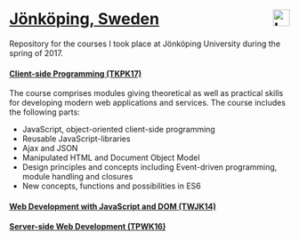[Jönköping, Sweden](https://ju.se/) <a href="https://ju.se"><img src="https://cdn.rawgit.com/atanasyanew/JKPG-Library/master/_Resources/ju_logo.svg" title="Logo" align="right" height="30" /></a> 
======

Repository for the courses I took place at Jönköping University during the spring of 2017.

#### [Client-side Programming (TKPK17)](http://ju.se/en/study-at-ju/courses.html?courseCode=TKPK17&semester=20171)

The course comprises modules giving theoretical as well as practical skills for developing
modern web applications and services.
The course includes the following parts:
- JavaScript, object-oriented client-side programming
- Reusable JavaScript-libraries
- Ajax and JSON
- Manipulated HTML and Document Object Model
- Design principles and concepts including Event-driven programming, module handling and
closures
- New concepts, functions and possibilities in ES6

#### [Web Development with JavaScript and DOM (TWJK14)](http://ju.se/en/study-at-ju/courses.html?courseCode=TWJK14&semester=20141)

#### [Server-side Web Development (TPWK16)](http://ju.se/JTH/en/education/courses.html?courseCode=TPWK16&semester=20161&lang=en) 
